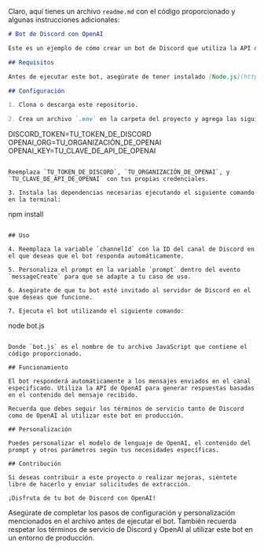 Claro, aquí tienes un archivo `readme.md` con el código proporcionado y algunas instrucciones adicionales:

```markdown
# Bot de Discord con OpenAI

Este es un ejemplo de cómo crear un bot de Discord que utiliza la API de OpenAI para interactuar en un servidor de Discord. El bot responderá automáticamente a los mensajes enviados en un canal específico.

## Requisitos

Antes de ejecutar este bot, asegúrate de tener instalado [Node.js](https://nodejs.org/) y [npm](https://www.npmjs.com/) en tu sistema. También necesitarás una cuenta en Discord y una cuenta en OpenAI para obtener las claves de API.

## Configuración

1. Clona o descarga este repositorio.

2. Crea un archivo `.env` en la carpeta del proyecto y agrega las siguientes variables de entorno:

   ```
   DISCORD_TOKEN=TU_TOKEN_DE_DISCORD
   OPENAI_ORG=TU_ORGANIZACIÓN_DE_OPENAI
   OPENAI_KEY=TU_CLAVE_DE_API_DE_OPENAI
   ```

   Reemplaza `TU_TOKEN_DE_DISCORD`, `TU_ORGANIZACIÓN_DE_OPENAI`, y `TU_CLAVE_DE_API_DE_OPENAI` con tus propias credenciales.

3. Instala las dependencias necesarias ejecutando el siguiente comando en la terminal:

   ```
   npm install
   ```

## Uso

4. Reemplaza la variable `channelId` con la ID del canal de Discord en el que deseas que el bot responda automáticamente.

5. Personaliza el prompt en la variable `prompt` dentro del evento `messageCreate` para que se adapte a tu caso de uso.

6. Asegúrate de que tu bot esté invitado al servidor de Discord en el que deseas que funcione.

7. Ejecuta el bot utilizando el siguiente comando:

   ```
   node bot.js
   ```

   Donde `bot.js` es el nombre de tu archivo JavaScript que contiene el código proporcionado.

## Funcionamiento

El bot responderá automáticamente a los mensajes enviados en el canal especificado. Utiliza la API de OpenAI para generar respuestas basadas en el contenido del mensaje recibido.

Recuerda que debes seguir los términos de servicio tanto de Discord como de OpenAI al utilizar este bot en producción.

## Personalización

Puedes personalizar el modelo de lenguaje de OpenAI, el contenido del prompt y otros parámetros según tus necesidades específicas.

## Contribución

Si deseas contribuir a este proyecto o realizar mejoras, siéntete libre de hacerlo y enviar solicitudes de extracción.

¡Disfruta de tu bot de Discord con OpenAI!
```

Asegúrate de completar los pasos de configuración y personalización mencionados en el archivo antes de ejecutar el bot. También recuerda respetar los términos de servicio de Discord y OpenAI al utilizar este bot en un entorno de producción.